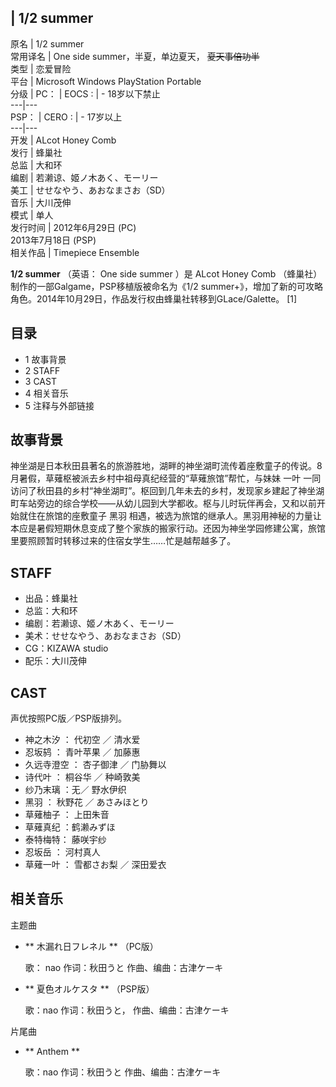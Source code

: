 |  1/2 summer  
---  
原名  |  1/2 summer   
常用译名  |  One side summer，半夏，单边夏天， ~~夏天事倍功半~~  
类型  |  恋爱冒险   
平台  |  Microsoft Windows  PlayStation Portable   
分级  |  PC：  |  EOCS  :  |  \- 18岁以下禁止   
---|---  
PSP：  |  CERO  :  |  \- 17岁以上   
---|---  
开发  |  ALcot Honey Comb   
发行  |  蜂巢社   
总监  |  大和环   
编剧  |  若濑谅、姬ノ木あく、モーリー   
美工  |  せせなやう、あおなまさお（SD）   
音乐  |  大川茂伸   
模式  |  单人   
发行时间  |  2012年6月29日 (PC)   
2013年7月18日 (PSP)  
相关作品  |  Timepiece Ensemble   
  
**1/2 summer** （英语：  One side summer  ）是  ALcot Honey Comb
（蜂巢社）制作的一部Galgame，PSP移植版被命名为《1/2
summer+》，增加了新的可攻略角色。2014年10月29日，作品发行权由蜂巢社转移到GLace/Galette。  [1]

##  目录

  * 1  故事背景 
  * 2  STAFF 
  * 3  CAST 
  * 4  相关音乐 
  * 5  注释与外部链接 

##  故事背景

神坐湖是日本秋田县著名的旅游胜地，湖畔的神坐湖町流传着座敷童子的传说。8月暑假，草薙枢被派去乡村中祖母真纪经营的“草薙旅馆”帮忙，与妹妹  一叶
一同访问了秋田县的乡村“神坐湖町”。枢回到几年未去的乡村，发现家乡建起了神坐湖町车站旁边的综合学校——从幼儿园到大学都收。枢与儿时玩伴再会，又和以前开始就住在旅馆的座敷童子
黑羽
相遇，被选为旅馆的继承人。黑羽用神秘的力量让本应是暑假短期休息变成了整个家族的搬家行动。还因为神坐学园修建公寓，旅馆里要照顾暂时转移过来的住宿女学生……忙是越帮越多了。

##  STAFF

  * 出品：蜂巢社 
  * 总监：大和环 
  * 编剧：若濑谅、姬ノ木あく、モーリー 
  * 美术：せせなやう、あおなまさお（SD） 
  * CG：KIZAWA studio 
  * 配乐：大川茂伸 

##  CAST

声优按照PC版／PSP版排列。

  * 神之木汐  ：  代初空  ／  清水爱 
  * 忍坂鸫  ：  青叶苹果  ／  加藤惠 
  * 久远寺澄空  ：  杏子御津  ／  门胁舞以 
  * 诗代叶  ：  桐谷华  ／  种崎敦美 
  * 纱乃末璃  ：无／  野水伊织 
  * 黑羽  ：  秋野花  ／  あさみほとり 
  * 草薙柚子  ：  上田朱音 
  * 草薙真纪  ：鹤濑みずほ 
  * 泰特梅特：  藤咲宇纱 
  * 忍坂岳  ：  河村真人 
  * 草薙一叶  ：  雪都さお梨  ／  深田爱衣 

##  相关音乐

主题曲

  * ** 木漏れ日フレネル  ** （PC版） 

     歌：  nao 
     作词：秋田うと 
     作曲、编曲：古津ケーキ 

  * ** 夏色オルケスタ  ** （PSP版） 

     歌：nao 
     作词：秋田うと， 
     作曲、编曲：古津ケーキ 

片尾曲

  * ** Anthem  **

     歌：nao 
     作词：秋田うと 
     作曲、编曲：古津ケーキ 